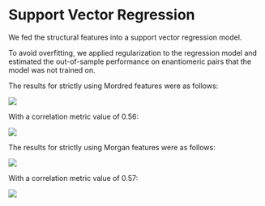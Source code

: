 # Support Vector Regression

We fed the structural features into a support vector regression model.

To avoid overfitting, we applied regularization to the regression model and estimated the out-of-sample performance on enantiomeric pairs that the model was not trained on.

The results for strictly using Mordred features were as follows:

<img src="../modelresults/mordred.png">

With a correlation metric value of 0.56:

<img src="../modelresults/modred_correlation.png">

The results for strictly using Morgan features were as follows:

<img src="../modelresults/morgan.png">

With a correlation metric value of 0.57:

<img src="../modelresults/morgan_correlation.png">

